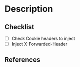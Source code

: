 # Description

## Checklist

- [ ] Check Cookie headers to inject
- [ ] Inject X-Forwarded-Header

## References

